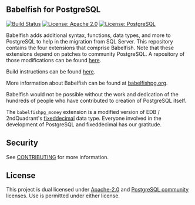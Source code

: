 ## Babelfish for PostgreSQL

[![Build Status](https://github.com/babelfish-for-postgresql/babelfish_extensions/workflows/CI/badge.svg)](https://github.com/babelfish-for-postgresql/babelfish_extensions/actions?query=workflow%3A%22CI%22)
[![License: Apache 2.0](https://img.shields.io/badge/license-Apache--2.0-blue.svg)](LICENSE.Apache2)
[![License: PostgreSQL](https://img.shields.io/badge/license-PostgreSQL-blue.svg)](LICENSE.PostgreSQL)

Babelfish adds additional syntax, functions, data types, and more to PostgreSQL
to help in the migration from SQL Server. This repository contains the four
extensions that comprise Babelfish. Note that these extensions depend on
patches to community PostgreSQL. A repository of those modifications can be
found [here](https://github.com/babelfish-for-postgresql/postgresql_modified_for_babelfish).

Build instructions can be found [here](contrib/README.md).
 
More information about Babelfish can be found at [babelfishpg.org](https://babelfishpg.org).

Babelfish would not be possible without the work and dedication of the hundreds
of people who have contributed to creation of PostgreSQL itself.

The `babelfishpg_money` extension is a modified version of EDB / 2ndQuadrant's
[fixeddecimal](https://github.com/2ndQuadrant/fixeddecimal) data type. Everyone
involved in the development of PostgreSQL and fixeddecimal has our gratitude.
 
## Security
 
See [CONTRIBUTING](CONTRIBUTING.md#security-issue-notifications) for more information.
 
## License

This project is dual licensed under [Apache-2.0](LICENSE.Apache2) and
[PostgreSQL community](LICENSE.PostgreSQL) licenses. Use is permitted under
either license.
